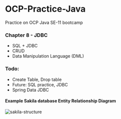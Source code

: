 # OCP-Practice-Java
Practice on OCP Java SE-11 bootcamp


### Chapter 8 - JDBC
- SQL + JDBC
- CRUD
- Data Manipulation Language (DML)
### Todo:
- Create Table, Drop table
- Future: SQL practice, JDBC
- Spring Data JDBC

#### Example Sakila database Entity Relationship Diagram

![sakila-structure](https://user-images.githubusercontent.com/27693622/203425483-f5973b63-0c26-4e6d-8fae-f4f5de1617c9.png)
